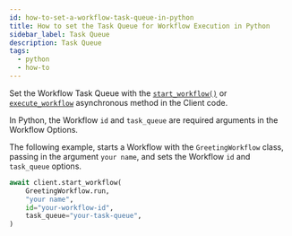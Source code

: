 ```yaml
---
id: how-to-set-a-workflow-task-queue-in-python
title: How to set the Task Queue for Workflow Execution in Python
sidebar_label: Task Queue
description: Task Queue
tags:
  - python
  - how-to
---
```


Set the Workflow Task Queue with the [`start_workflow()`](https://python.temporal.io/temporalio.client.client#start_workflow) or [`execute_workflow`](https://python.temporal.io/temporalio.client.client#execute_workflow) asynchronous method in the Client code.

In Python, the Workflow `id` and `task_queue` are required arguments in the Workflow Options.

The following example, starts a Workflow with the `GreetingWorkflow` class, passing in the argument `your name`, and sets the Workflow `id` and `task_queue` options.

```python
await client.start_workflow(
    GreetingWorkflow.run,
    "your name",
    id="your-workflow-id",
    task_queue="your-task-queue",
)
```
